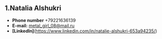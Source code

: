 ## 1.Natalia Alshukri

* **Phone number** +79221636139
* **E-mail:** metal_girl_08@mail.ru
* **[LinkedIn]**(https://www.linkedin.com/in/natalie-alshukri-653a94235/)

